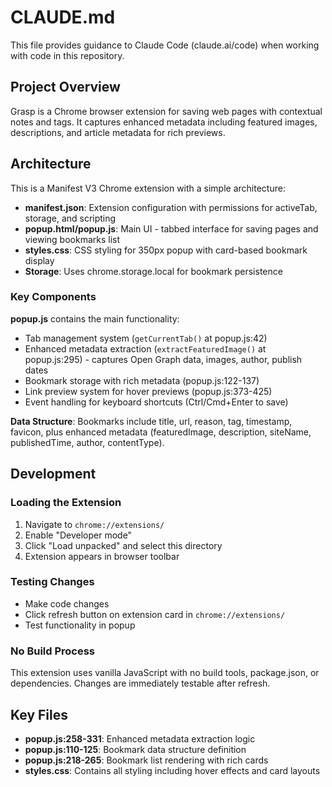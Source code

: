 # CLAUDE.md

This file provides guidance to Claude Code (claude.ai/code) when working with code in this repository.

## Project Overview

Grasp is a Chrome browser extension for saving web pages with contextual notes and tags. It captures enhanced metadata including featured images, descriptions, and article metadata for rich previews.

## Architecture

This is a Manifest V3 Chrome extension with a simple architecture:

- **manifest.json**: Extension configuration with permissions for activeTab, storage, and scripting
- **popup.html/popup.js**: Main UI - tabbed interface for saving pages and viewing bookmarks list
- **styles.css**: CSS styling for 350px popup with card-based bookmark display
- **Storage**: Uses chrome.storage.local for bookmark persistence

### Key Components

**popup.js** contains the main functionality:
- Tab management system (`getCurrentTab()` at popup.js:42)
- Enhanced metadata extraction (`extractFeaturedImage()` at popup.js:295) - captures Open Graph data, images, author, publish dates
- Bookmark storage with rich metadata (popup.js:122-137)
- Link preview system for hover previews (popup.js:373-425)
- Event handling for keyboard shortcuts (Ctrl/Cmd+Enter to save)

**Data Structure**: Bookmarks include title, url, reason, tag, timestamp, favicon, plus enhanced metadata (featuredImage, description, siteName, publishedTime, author, contentType).

## Development

### Loading the Extension
1. Navigate to `chrome://extensions/`
2. Enable "Developer mode"
3. Click "Load unpacked" and select this directory
4. Extension appears in browser toolbar

### Testing Changes
- Make code changes
- Click refresh button on extension card in `chrome://extensions/`
- Test functionality in popup

### No Build Process
This extension uses vanilla JavaScript with no build tools, package.json, or dependencies. Changes are immediately testable after refresh.

## Key Files

- **popup.js:258-331**: Enhanced metadata extraction logic
- **popup.js:110-125**: Bookmark data structure definition
- **popup.js:218-265**: Bookmark list rendering with rich cards
- **styles.css**: Contains all styling including hover effects and card layouts